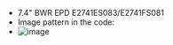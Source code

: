 * 7.4" BWR EPD E2741ES083/E2741FS081
* Image pattern in the code:
* ![image](https://github.com/Hardy-PDi/ePaper_PervasiveDisplays/blob/master/7.41_BWR/7.4_BWR.bmp)
